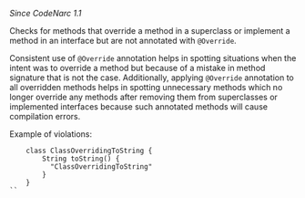 
*Since CodeNarc 1.1*

Checks for methods that override a method in a superclass or implement a method in an interface but are not annotated
with `@Override`.

Consistent use of `@Override` annotation helps in spotting situations when the intent was to override a method but
because of a mistake in method signature that is not the case. Additionally, applying `@Override` annotation to
all overridden methods helps in spotting unnecessary methods which no longer override any methods after removing them
from superclasses or implemented interfaces because such annotated methods will cause compilation errors.

Example of violations:

```
    class ClassOverridingToString {
        String toString() {
          "ClassOverridingToString"
        }
    }
``